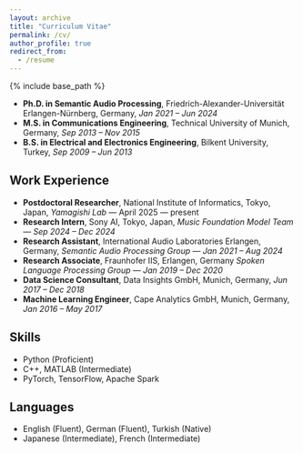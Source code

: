 ```yaml
---
layout: archive
title: "Curriculum Vitae"
permalink: /cv/
author_profile: true
redirect_from:
  - /resume
---
```


{% include base_path %}

* **Ph.D. in Semantic Audio Processing**, Friedrich-Alexander-Universität Erlangen-Nürnberg, Germany, *Jan 2021 – Jun 2024*   
* **M.S. in Communications Engineering**, Technical University of Munich, Germany, *Sep 2013 – Nov 2015* 
* **B.S. in Electrical and Electronics Engineering**, Bilkent University, Turkey, *Sep 2009 – Jun 2013*  

## Work Experience
* **Postdoctoral Researcher**, National Institute of Informatics, Tokyo, Japan, *Yamagishi Lab* — April 2025 — present
* **Research Intern**, Sony AI, Tokyo, Japan, *Music Foundation Model Team — Sep 2024 – Dec 2024*  
* **Research Assistant**, International Audio Laboratories Erlangen, Germany, *Semantic Audio Processing Group — Jan 2021 – Aug 2024*  
* **Research Associate**, Fraunhofer IIS, Erlangen, Germany *Spoken Language Processing Group — Jan 2019 – Dec 2020*  
* **Data Science Consultant**, Data Insights GmbH, Munich, Germany, *Jun 2017 – Dec 2018*  
* **Machine Learning Engineer**, Cape Analytics GmbH, Munich, Germany, *Jan 2016 – May 2017*  

## Skills
* Python (Proficient)
* C++, MATLAB (Intermediate)
* PyTorch, TensorFlow, Apache Spark

## Languages
* English (Fluent), German (Fluent), Turkish (Native)  
* Japanese (Intermediate), French (Intermediate)  